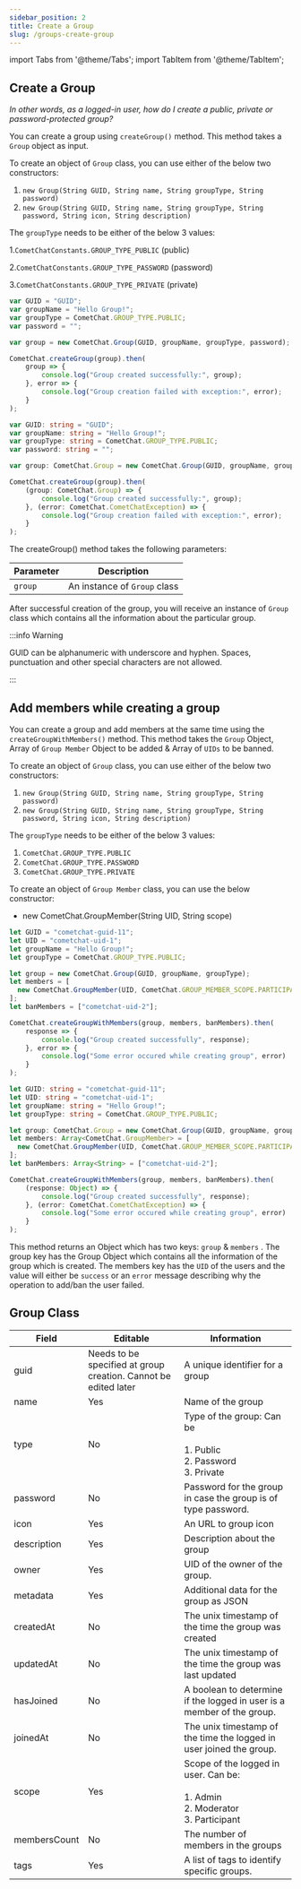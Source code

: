 ```yaml
---
sidebar_position: 2
title: Create a Group
slug: /groups-create-group
---
```


import Tabs from '@theme/Tabs';
import TabItem from '@theme/TabItem';

## Create a Group

_In other words, as a logged-in user, how do I create a public, private or password-protected group?_

You can create a group using `createGroup()` method. This method takes a `Group` object as input.

To create an object of `Group` class, you can use either of the below two constructors:

1. `new Group(String GUID, String name, String groupType, String password)`
2. `new Group(String GUID, String name, String groupType, String password, String icon, String description)`

The `groupType` needs to be either of the below 3 values:

1.`CometChatConstants.GROUP_TYPE_PUBLIC` (public)

2.`CometChatConstants.GROUP_TYPE_PASSWORD` (password)

3.`CometChatConstants.GROUP_TYPE_PRIVATE` (private)

<Tabs>
<TabItem value="1" label="Javascript">

```javascript
var GUID = "GUID";
var groupName = "Hello Group!";
var groupType = CometChat.GROUP_TYPE.PUBLIC;
var password = "";

var group = new CometChat.Group(GUID, groupName, groupType, password);

CometChat.createGroup(group).then(
	group => {
		console.log("Group created successfully:", group);
	}, error => {
		console.log("Group creation failed with exception:", error);
	}
);
```

</TabItem>

<TabItem value="2" label="Typescript">

```typescript
var GUID: string = "GUID";
var groupName: string = "Hello Group!";
var groupType: string = CometChat.GROUP_TYPE.PUBLIC;
var password: string = "";

var group: CometChat.Group = new CometChat.Group(GUID, groupName, groupType, password);

CometChat.createGroup(group).then(
    (group: CometChat.Group) => {
        console.log("Group created successfully:", group);
    }, (error: CometChat.CometChatException) => {
        console.log("Group creation failed with exception:", error);
    }
);
```

</TabItem>
</Tabs>



The createGroup() method takes the following parameters:

| Parameter | Description | 
| ---- | ---- | 
| `group` | An instance of `Group` class | 


After successful creation of the group, you will receive an instance of `Group` class which contains all the information about the particular group.

:::info Warning

GUID can be alphanumeric with underscore and hyphen. Spaces, punctuation and other special characters are not allowed.

:::


## Add members while creating a group

You can create a group and add members at the same time using the `createGroupWithMembers()` method. This method takes the `Group` Object, Array of `Group Member` Object to be added & Array of `UIDs` to be banned.

To create an object of `Group` class, you can use either of the below two constructors:

1. `new Group(String GUID, String name, String groupType, String password)`
2. `new Group(String GUID, String name, String groupType, String password, String icon, String description)`

The `groupType` needs to be either of the below 3 values:

1. `CometChat.GROUP_TYPE.PUBLIC`
2. `CometChat.GROUP_TYPE.PASSWORD`
3. `CometChat.GROUP_TYPE.PRIVATE`

To create an object of `Group Member` class, you can use the below constructor:

- new CometChat.GroupMember(String UID, String scope)

<Tabs>
<TabItem value="1" label="Javascript">

```javascript
let GUID = "cometchat-guid-11";
let UID = "cometchat-uid-1";
let groupName = "Hello Group!";
let groupType = CometChat.GROUP_TYPE.PUBLIC;

let group = new CometChat.Group(GUID, groupName, groupType);
let members = [
  new CometChat.GroupMember(UID, CometChat.GROUP_MEMBER_SCOPE.PARTICIPANT)
];
let banMembers = ["cometchat-uid-2"];

CometChat.createGroupWithMembers(group, members, banMembers).then(
	response => {
		console.log("Group created successfully", response);
	}, error => {
		console.log("Some error occured while creating group", error)
	}
);
```

</TabItem>

<TabItem value="2" label="Typescript">

```typescript
let GUID: string = "cometchat-guid-11";
let UID: string = "cometchat-uid-1";
let groupName: string = "Hello Group!";
let groupType: string = CometChat.GROUP_TYPE.PUBLIC;

let group: CometChat.Group = new CometChat.Group(GUID, groupName, groupType);
let members: Array<CometChat.GroupMember> = [
  new CometChat.GroupMember(UID, CometChat.GROUP_MEMBER_SCOPE.PARTICIPANT)
];
let banMembers: Array<String> = ["cometchat-uid-2"];

CometChat.createGroupWithMembers(group, members, banMembers).then(
	(response: Object) => {
		console.log("Group created successfully", response);
	}, (error: CometChat.CometChatException) => {
		console.log("Some error occured while creating group", error)
	}
);
```

</TabItem>
</Tabs>



This method returns an Object which has two keys: `group` & `members` . The group key has the Group Object which contains all the information of the group which is created. The members key has the `UID` of the users and the value will either be `success` or an `error` message describing why the operation to add/ban the user failed.

## Group Class

| Field | Editable | Information | 
| ---- | ---- | ---- | 
| guid | Needs to be specified at group creation. Cannot be edited later | A unique identifier for a group | 
| name | Yes | Name of the group | 
| type | No | Type of the group: Can be <br/><br/>1. Public<br/>2. Password<br/>3. Private | 
| password | No | Password for the group in case the group is of type password. | 
| icon | Yes | An URL to group icon | 
| description | Yes | Description about the group | 
| owner | Yes | UID of the owner of the group. | 
| metadata | Yes | Additional data for the group as JSON | 
| createdAt | No | The unix timestamp of the time the group was created | 
| updatedAt | No | The unix timestamp of the time the group was last updated | 
| hasJoined | No | A boolean to determine if the logged in user is a member of the group. | 
| joinedAt | No | The unix timestamp of the time the logged in user joined the group. | 
| scope | Yes | Scope of the logged in user. Can be:<br/><br/>1. Admin<br/>2. Moderator<br/>3. Participant | 
| membersCount | No | The number of members in the groups | 
| tags | Yes | A list of tags to identify specific groups. | 
